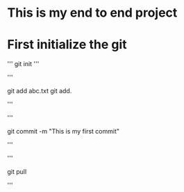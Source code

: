 # This is my end to end project 

# First initialize the git

'''
git init
'''

'''

git add abc.txt
git add.

'''

'''

git commit -m "This is my first commit"

'''

'''

git pull

'''